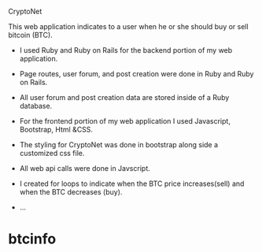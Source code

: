 CryptoNet

This web application indicates to a user when he or she should buy or sell bitcoin (BTC).


* I used Ruby and Ruby on Rails for the backend portion of my web application. 

* Page routes, user forum, and post creation were done in Ruby and  Ruby on Rails. 

* All user forum and post creation data are stored inside of a Ruby database.



* For the frontend portion of my web application I used Javascript, Bootstrap, Html &CSS.

* The styling for CryptoNet was done in bootstrap along side a customized css file. 

* All web api calls were done in Javscript.

* I created for loops to indicate when the BTC price increases(sell) and when the BTC decreases (buy).

* ...
# btcinfo
